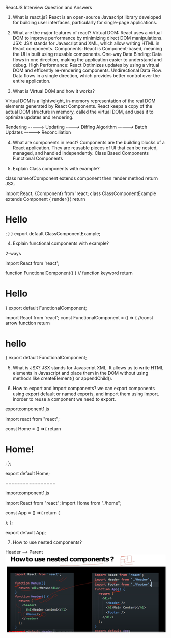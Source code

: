 ReactJS Interview Question and Answers

1. What is react.js?
   React is an open-source Javascript library developed for building user interfaces, particularly for single-page applications.

2. What are the major features of react?
   Virtual DOM: React uses a virtual DOM to improve performance by minimizing direct DOM manipulations.
   JSX: JSX stands for Javascript and XML, which allow writing HTML in React components.
   Components: React is Component-based, meaning the UI is built using reusable components.
   One-way Data Binding: Data flows in one direction, making the application easier to understand and debug.
   High Performance: React Optimizes updates by using a virtual DOM and efficently re-rendering components.
   Undirectional Data Flow: Data flows in a single direction, which provides better control over the entire application.

3. What is Virtual DOM and how it works?

Virtual DOM is a lightweight, in-memory representation of the real DOM elements generated by React Components.
React keeps a copy of the actual DOM structure in memory, called the virtual DOM, and uses it to optimize updates and rendering.

Rendering -----> Updating ----> Diffing Algorithm -----> Batch Updates -----> Reconciliation

4. What are components in react?
Components are the building blocks of a React application. They are reusable pieces of UI that can be nested, managed, and handled independently.
Class Based Components 
Functional Components

5. Explain Class components with example?

class nameofComponent extends component then render method return JSX.

import React, {Component} from 'react;
class ClassComponentExample extends Component {
    render(){
        return <h1>Hello</h1>;
    }
}
export default ClassComponentExample;

4. Explain functional components with example?

2-ways

import React from 'react';

function FunctionalComponent() { // function keyword
    return <h1>Hello</h1>
}
export default FunctionalComponent;

import React from 'react';
const FunctionalComponent = () => { //const arrow function
    return <h1>hello</h1>
}
export default FunctionalComponent;

5. What is JSX?
JSX stands for Javascript XML.
It allows us to write HTML elements in Javascript and place them in the DOM without using methods like createElement() or appendChild().

6. How to export and import components?
we can export components using export default or named exports, and import them using import.
inorder to reuse a component we need to export.

exportcomponent1.js

import react from "react";

const Home = () =>{
    return <h1>Home!</h1>;
};

export default Home;


=================

importcomponent1.js

import React from "react";
import Home from "./home";

const App = () =>{
    return (
        <div>
        <Home />
        </div>
    );
};

export default App;

7. How to use nested components?

Header --> Parent
![alt text](image.png)